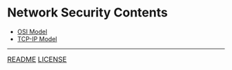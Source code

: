 # Network Security Contents
- [OSI Model](OSI%20Model.md)
- [TCP-IP Model](TCP-IP%20Model.md)

---
<font size=3>[README](README.md)
[LICENSE](LICENSE)</font>